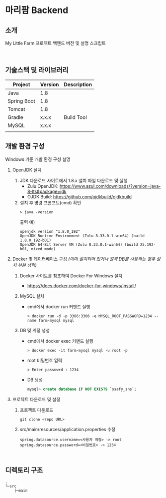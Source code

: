 # 마리팜 Backend

<!-- 필수 항목 -->

## 소개

My Little Farm 프로젝트 백엔드 버전 및 설명 스크립트

<br>
<!-- 필수 항목 -->

## 기술스택 및 라이브러리

| Project      | Version | Description |
| -------      | ------- | ----------- |
| Java         | 1.8     |             |
| Spring Boot  | 1.8     |             |
| Tomcat       | 1.8     |             |
| Gradle       | x.x.x   | Build Tool  |
| MySQL        | x.x.x   |             |
|              |         |             |

<!-- 필수 항목 -->

## 개발 환경 구성

Windows 기준 개발 환경 구성 설명

1. OpenJDK 설치
   1. JDK 다운로드 사이트에서 1.8.x 설치 파일 다운로드 및 실행
      - Zulu OpenJDK: https://www.azul.com/downloads/?version=java-8-lts&package=jdk
      - OJDK Build: https://github.com/ojdkbuild/ojdkbuild
   2. 설치 후 명령 프롬프트(cmd) 확인
      ```
      > java -version
      ```
      출력 예)
      ```
      openjdk version "1.8.0_192"
      OpenJDK Runtime Environment (Zulu 8.33.0.1-win64) (build 1.8.0_192-b01)
      OpenJDK 64-Bit Server VM (Zulu 8.33.0.1-win64) (build 25.192-b01, mixed mode)
      ```

2. Docker 및 데이터베이스 구성 *(이미 설치되어 있거나 원격 DB를 사용하는 경우 설치 부분 생략)*
   
   1. Docker 사이트를 참조하여 Docker For Windows 설치
   
      - https://docs.docker.com/docker-for-windows/install/
   
   2. MySQL 설치
      - cmd에서 docker run 커맨드 실행
         ```
         > docker run -d -p 3306:3306 -e MYSQL_ROOT_PASSWORD=1234 --name farm-mysql mysql
         ```
      
   3. DB 및 계정 생성
      - cmd에서 docker exec 커맨드 실행
         ```
         > docker exec -it farm-mysql mysql -u root -p
         ```
      - root 비밀번호 입력
         ```
         > Enter passowrd : 1234
         ```
      - DB 생성
         ```sql
         mysql> create database IF NOT EXISTS `ssafy_sns`;
         ```

4. 프로젝트 다운로드 및 설정

   1. 프로젝트 다운로드
      ```
      git clone <repo URL>
      ```

   4. src/main/resources/application.properties 수정

      ```
      spring.datasource.username=<사용자 계정> -> root
      spring.datasource.password=<비밀번호> -> 1234
   ``` 
   

## 디렉토리 구조

```
.
└─src
    ├─main
```

